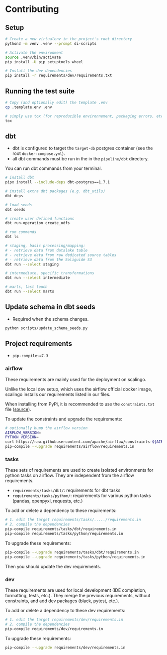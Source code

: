 # Contributing

## Setup

```bash
# Create a new virtualenv in the project's root directory
python3 -m venv .venv --prompt di-scripts

# Activate the environment
source .venv/bin/activate
pip install -U pip setuptools wheel

# Install the dev dependencies
pip install -r requirements/dev/requirements.txt
```

## Running the test suite

```bash
# Copy (and optionally edit) the template .env
cp .template.env .env

# simply use tox (for reproducible environnement, packaging errors, etc.)
tox
```

## dbt

* dbt is configured to target the `target-db` postgres container (see the root `docker-compose.yml`).
* all dbt commands must be run in the in the `pipeline/dbt` directory.

You can run dbt commands from your terminal.

```bash
# install dbt
pipx install --include-deps dbt-postgres==1.7.1

# install extra dbt packages (e.g. dbt_utils)
dbt deps

# load seeds
dbt seeds

# create user defined functions
dbt run-operation create_udfs

# run commands
dbt ls

# staging, basic processing/mapping:
# - retrieve data from datalake table
# - retrieve data from raw dedicated source tables
# - retrieve data from the Soliguide S3
dbt run --select staging

# intermediate, specific transformations
dbt run --select intermediate

# marts, last touch
dbt run --select marts
```

## Update schema in dbt seeds

* Required when the schema changes.

```bash
python scripts/update_schema_seeds.py
```

## Project requirements

* `pip-compile~=7.3`

### airflow

These requirements are mainly used for the deployment on scalingo.

Unlike the local dev setup, which uses the airflow official docker image, scalingo
installs our requirements listed in our files.

When installing from PyPi, it is recommended to use the `constraints.txt` file ([source](https://airflow.apache.org/docs/apache-airflow/stable/installation/installing-from-pypi.html#constraints-files)).

To update the constraints and upgrade the requirements:

```bash
# optionally bump the airflow version
AIRFLOW_VERSION=
PYTHON_VERSION=
curl https://raw.githubusercontent.com/apache/airflow/constraints-${AIRFLOW_VERSION}/constraints-${PYTHON_VERSION}.txt > requirements/airflow/constraints.txt
pip-compile --upgrade requirements/airflow/requirements.in
```

### tasks

These sets of requirements are used to create isolated environments for python tasks on airflow.
They are independent from the airflow requirements.

- `requirements/tasks/dbt/`: requirements for dbt tasks
- `requirements/tasks/python/`: requirements for various python tasks (pandas, openpyxl, requests, etc.)

To add or delete a dependency to these requirements:

```bash
# 1. edit the target requirements/tasks/...../requirements.in
# 2. compile the dependencies
pip-compile requirements/tasks/dbt/requirements.in
pip-compile requirements/tasks/python/requirements.in
```

To upgrade these requirements:

```bash
pip-compile --upgrade requirements/tasks/dbt/requirements.in
pip-compile --upgrade requirements/tasks/python/requirements.in
```

Then you should update the dev requirements.

### dev

These requirements are used for local development (IDE completion, formatting, tests, etc.).
They merge the previous requirements, without constraints, and add dev packages (black, pytest, etc.).

To add or delete a dependency to these dev requirements:

```bash
# 1. edit the target requirements/dev/requirements.in
# 2. compile the dependencies
pip-compile requirements/dev/requirements.in
```

To upgrade these requirements:

```bash
pip-compile --upgrade requirements/dev/requirements.in
```
